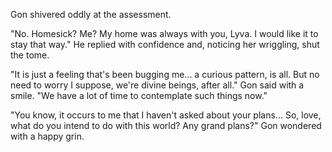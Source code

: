 Gon shivered oddly at the assessment.

"No. Homesick? Me? My home was always with you, Lyva. I would like it to stay that way." He replied with confidence and, noticing her wriggling, shut the tome.

"It is just a feeling that's been bugging me... a curious pattern, is all. But no need to worry I suppose, we're divine beings, after all." Gon said with a smile. "We have a lot of time to contemplate such things now."

"You know, it occurs to me that I haven't asked about your plans... So, love, what do you intend to do with this world? Any grand plans?" Gon wondered with a happy grin.